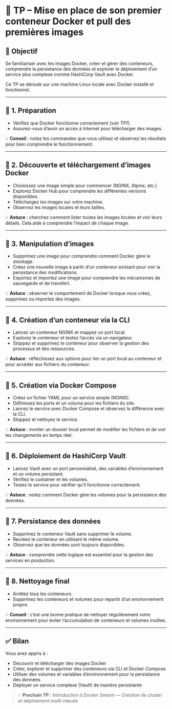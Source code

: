 # 🐳 TP – Mise en place de son premier conteneur Docker et pull des premières images

## 🎯 Objectif

Se familiariser avec les images Docker, créer et gérer des conteneurs, comprendre la persistance des données et explorer le déploiement d’un service plus complexe comme HashiCorp Vault avec Docker.

Ce TP se déroule sur une machine Linux locale avec Docker installé et fonctionnel.

---

## 🧩 1. Préparation

* Vérifiez que Docker fonctionne correctement (voir TP1).
* Assurez-vous d’avoir un accès à Internet pour télécharger des images.

💡 **Conseil** : notez les commandes que vous utilisez et observez les résultats pour bien comprendre le fonctionnement.

---

## 🧩 2. Découverte et téléchargement d’images Docker

* Choisissez une image simple pour commencer (NGINX, Alpine, etc.)
* Explorez Docker Hub pour comprendre les différentes versions disponibles.
* Téléchargez les images sur votre machine.
* Observez les images locales et leurs tailles.

💡 **Astuce** : cherchez comment lister toutes les images locales et voir leurs détails. Cela aide à comprendre l’impact de chaque image.

---

## 🧩 3. Manipulation d’images

* Supprimez une image pour comprendre comment Docker gère le stockage.
* Créez une nouvelle image à partir d’un conteneur existant pour voir la persistance des modifications.
* Exportez et importez une image pour comprendre les mécanismes de sauvegarde et de transfert.

💡 **Astuce** : observer le comportement de Docker lorsque vous créez, supprimez ou importez des images.

---

## 🧩 4. Création d’un conteneur via la CLI

* Lancez un conteneur NGINX et mappez un port local.
* Explorez le conteneur et testez l’accès via un navigateur.
* Stoppez et supprimez le conteneur pour observer la gestion des processus et des ressources.

💡 **Astuce** : réfléchissez aux options pour lier un port local au conteneur et pour accéder aux fichiers du conteneur.

---

## 🧩 5. Création via Docker Compose

* Créez un fichier YAML pour un service simple (NGINX).
* Définissez les ports et un volume pour les fichiers du site.
* Lancez le service avec Docker Compose et observez la différence avec la CLI.
* Stoppez et nettoyez le service.

💡 **Astuce** : monter un dossier local permet de modifier les fichiers et de voir les changements en temps réel.

---

## 🧩 6. Déploiement de HashiCorp Vault

* Lancez Vault avec un port personnalisé, des variables d’environnement et un volume persistant.
* Vérifiez le container et les volumes.
* Testez le service pour vérifier qu’il fonctionne correctement.

💡 **Astuce** : notez comment Docker gère les volumes pour la persistance des données.

---

## 🧩 7. Persistance des données

* Supprimez le conteneur Vault sans supprimer le volume.
* Recréez le conteneur en utilisant le même volume.
* Observez que les données sont toujours disponibles.

💡 **Astuce** : comprendre cette logique est essentiel pour la gestion des services en production.

---

## 🧩 8. Nettoyage final

* Arrêtez tous les conteneurs.
* Supprimez les conteneurs et volumes pour repartir d’un environnement propre.

💡 **Conseil** : c’est une bonne pratique de nettoyer régulièrement votre environnement pour éviter l’accumulation de conteneurs et volumes inutiles.

---

## ✅ Bilan

Vous avez appris à :

* Découvrir et télécharger des images Docker
* Créer, explorer et supprimer des conteneurs via CLI et Docker Compose
* Utiliser des volumes et variables d’environnement pour la persistance des données
* Déployer un service complexe (Vault) de manière persistante

> 💡 **Prochain TP :** *Introduction à Docker Swarm — Création de cluster et déploiement multi-nœuds*

